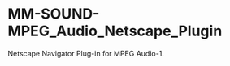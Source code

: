 MM-SOUND-MPEG_Audio_Netscape_Plugin
===================================

Netscape Navigator Plug-in for MPEG Audio-1.
